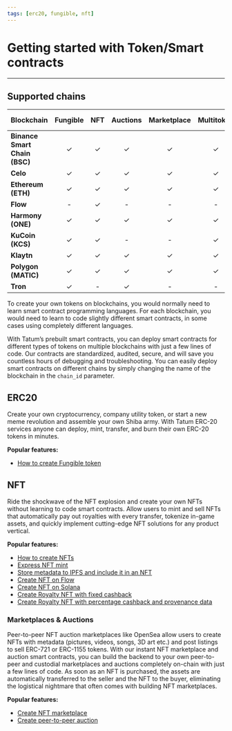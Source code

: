 ```yaml
---
tags: [erc20, fungible, nft]
---
```


# Getting started with Token/Smart contracts

---

## Supported chains


**Blockchain** | **Fungible** |**NFT** | **Auctions** | **Marketplace** | **Multitoken** | **Custodial wallet**
---------|:----------:|:---------:|:---------:|:---------:|:---------:|:---------:
 **Binance Smart Chain (BSC)** | ✓ | ✓ | ✓ | ✓ | ✓| ✓
 **Celo** | ✓ | ✓ | ✓ | ✓ | ✓| ✓
 **Ethereum (ETH)** | ✓ | ✓ | ✓ | ✓ | ✓| ✓
 **Flow** | - | ✓ | - | - | - | -
 **Harmony (ONE)** | ✓ | ✓ | ✓ | ✓ | ✓ | ✓
 **KuCoin (KCS)** | ✓ | ✓ | - | - | ✓ | -
 **Klaytn** | ✓ | ✓ | ✓ | ✓ | ✓ | ✓
 **Polygon (MATIC)** | ✓ | ✓ | ✓ | ✓ | ✓ | ✓
 **Tron** | ✓ | - | ✓ | - | - | ✓
 

To create your own tokens on blockchains, you would normally need to learn smart contract programming languages. For each blockchain, you would need to learn to code slightly different smart contracts, in some cases using completely different languages.

With Tatum’s prebuilt smart contracts, you can deploy smart contracts for different types of tokens on multiple blockchains with just a few lines of code. Our contracts are standardized, audited, secure, and will save you countless hours of debugging and troubleshooting. You can easily deploy smart contracts on different chains by simply changing the name of the blockchain in the `chain_id` parameter.

## ERC20

Create your own cryptocurrency, company utility token, or start a new meme revolution and assemble your own Shiba army. With Tatum ERC-20 services anyone can deploy, mint, transfer, and burn  their own ERC-20 tokens in minutes.

**Popular features:**

- [How to create Fungible token](https://docs.tatum.io/guides/blockchain/how-to-create-an-erc-20-token)

## NFT
Ride the shockwave of the NFT explosion and create your own NFTs without learning to code smart contracts. Allow users to mint and sell NFTs that automatically pay out royalties with every transfer, tokenize in-game assets, and quickly implement cutting-edge NFT solutions for any product vertical.

**Popular features:**
- [How to create NFTs](https://docs.tatum.io/guides/blockchain/how-to-create-nft-token) 
- [Express NFT mint](https://docs.tatum.io/guides/blockchain/how-to-mint-nfts-with-1-api-call)
- [Store metadata to IPFS and include it in an NFT](https://docs.tatum.io/guides/blockchain/how-to-store-metadata-to-ipfs-and-include-it-in-an-nft)
- [Create NFT on Flow](https://docs.tatum.io/guides/blockchain/how-to-create-nfts-on-flow)
- [Create NFT on Solana](https://docs.tatum.io/guides/blockchain/how-to-create-nfts-on-solana)
- [Create Royalty NFT with fixed cashback](https://docs.tatum.io/guides/blockchain/how-to-create-tatum-nf-royal-ts)
- [Create Royalty NFT with percentage cashback and provenance data](https://docs.tatum.io/guides/blockchain/how-to-create-royalty-nfts-with-percentage-cashback-and-provenance-data)

### Marketplaces & Auctions

Peer-to-peer NFT auction marketplaces like OpenSea allow users to create NFTs with metadata (pictures, videos, songs, 3D art etc.) and post listings to sell ERC-721 or ERC-1155 tokens. With our instant NFT marketplace and auction smart contracts, you can build the backend to your own peer-to-peer and custodial marketplaces and auctions completely on-chain with just a few lines of code. As soon as an NFT is purchased, the assets are automatically transferred to the seller and the NFT to the buyer, eliminating the logistical nightmare that often comes with building NFT marketplaces.

**Popular features:**
- [Create NFT marketplace](https://docs.tatum.io/tutorials/how-to-create-a-peer-to-peer-nft-marketplace)
- [Create peer-to-peer auction](https://docs.tatum.io/tutorials/how-to-create-a-peer-to-peer-nft-auction)

